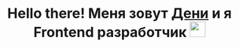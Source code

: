 <h1 align="center">Hello there! Меня зовут <a href="https://t.me/Paranoid_N" target="_blank">Дени</a> и я Frontend разработчик
<img src="https://github.com/blackcater/blackcater/raw/main/images/Hi.gif" height="32"/></h1>
